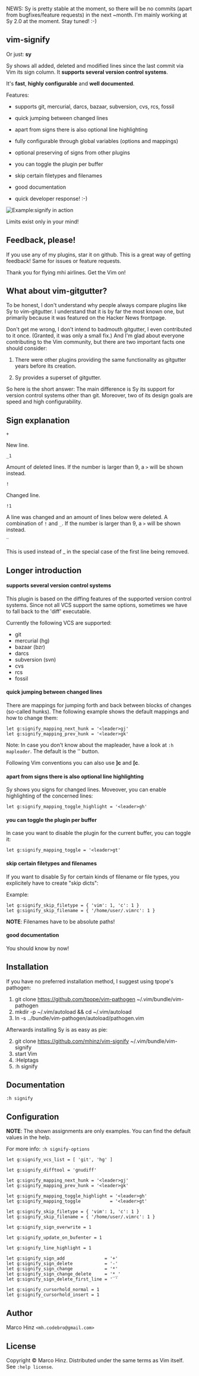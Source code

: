 

NEWS: Sy is pretty stable at the moment, so there will be no commits (apart from
bugfixes/feature requests) in the next ~month. I'm mainly working at Sy 2.0 at the
moment. Stay tuned! :-)


vim-signify
-----------

Or just: __sy__

Sy shows all added, deleted and modified lines since the last commit via Vim its
sign column. It __supports several version control systems__.

It's __fast__, __highly configurable__ and __well documented__.

Features:

- supports git, mercurial, darcs, bazaar, subversion, cvs, rcs, fossil
- quick jumping between changed lines
- apart from signs there is also optional line highlighting
- fully configurable through global variables (options and mappings)
- optional preserving of signs from other plugins
- you can toggle the plugin per buffer
- skip certain filetypes and filenames
- good documentation

- quick developer response! :-)

![Example:signify in action](https://github.com/mhinz/vim-signify/raw/master/signify.gif)

Limits exist only in your mind!

Feedback, please!
-----------------

If you use any of my plugins, star it on github. This is a great way of getting
feedback! Same for issues or feature requests.

Thank you for flying mhi airlines. Get the Vim on!

What about vim-gitgutter?
-------------------------

To be honest, I don't understand why people always compare plugins like Sy to
vim-gitgutter. I understand that it is by far the most known one, but primarily
because it was featured on the Hacker News frontpage.

Don't get me wrong, I don't intend to badmouth gitgutter, I even contributed to
it once. (Granted, it was only a small fix.) And I'm glad about everyone
contributing to the Vim community, but there are two important facts one should
consider:

1. There were other plugins providing the same functionality as gitgutter years
   before its creation.

1. Sy provides a superset of gitgutter.

So here is the short answer: The main difference is Sy its support for version
control systems other than git. Moreover, two of its design goals are speed and
high configurability.

Sign explanation
----------------

`+`

New line.

`_1`

Amount of deleted lines. If the number is larger than 9, a `>` will be shown
instead.

`!`

Changed line.

`!1`

A line was changed and an amount of lines below were deleted. A combination of
`!` and `_`. If the number is larger than 9, a `>` will be shown instead.

`‾`

This is used instead of _ in the special case of the first line being removed.

Longer introduction
-------------------

#### supports several version control systems

This plugin is based on the diffing features of the supported version control
systems. Since not all VCS support the same options, sometimes we have to fall
back to the 'diff' executable.

Currently the following VCS are supported:

- git
- mercurial (hg)
- bazaar (bzr)
- darcs
- subversion (svn)
- cvs
- rcs
- fossil

#### quick jumping between changed lines

There are mappings for jumping forth and back between blocks of changes
(so-called hunks). The following example shows the default mappings and how to
change them:

```vim
let g:signify_mapping_next_hunk = '<leader>gj'
let g:signify_mapping_prev_hunk = '<leader>gk'
```

Note: In case you don't know about the mapleader, have a look at `:h mapleader`.
The default is the '\' button.

Following Vim conventions you can also use __]c__ and __[c__.

#### apart from signs there is also optional line highlighting

Sy shows you signs for changed lines. Moveover, you can enable highlighting of
the concerned lines:

```vim
let g:signify_mapping_toggle_highlight = '<leader>gh'
```

#### you can toggle the plugin per buffer

In case you want to disable the plugin for the current buffer, you can toggle
it:

```vim
let g:signify_mapping_toggle = '<leader>gt'
```

#### skip certain filetypes and filenames

If you want to disable Sy for certain kinds of filename or file types,
you explicitely have to create "skip dicts":

Example:

```vim
let g:signify_skip_filetype = { 'vim': 1, 'c': 1 }
let g:signify_skip_filename = { '/home/user/.vimrc': 1 }
```

__NOTE__: Filenames have to be absolute paths!

#### good documentation

You should know by now!

Installation
------------

If you have no preferred installation method, I suggest using tpope's pathogen:

1. git clone https://github.com/tpope/vim-pathogen ~/.vim/bundle/vim-pathogen
1. mkdir -p ~/.vim/autoload && cd ~/.vim/autoload
1. ln -s ../bundle/vim-pathogen/autoload/pathogen.vim

Afterwards installing Sy is as easy as pie:

2. git clone https://github.com/mhinz/vim-signify ~/.vim/bundle/vim-signify
2. start Vim
2. :Helptags
2. :h signify

Documentation
-------------

`:h signify`

Configuration
-------------

__NOTE__: The shown assignments are only examples. You can find the default
values in the help.

For more info: `:h signify-options`


```vim
let g:signify_vcs_list = [ 'git', 'hg' ]

let g:signify_difftool = 'gnudiff'

let g:signify_mapping_next_hunk = '<leader>gj'
let g:signify_mapping_prev_hunk = '<leader>gk'

let g:signify_mapping_toggle_highlight = '<leader>gh'
let g:signify_mapping_toggle           = '<leader>gt'

let g:signify_skip_filetype = { 'vim': 1, 'c': 1 }
let g:signify_skip_filename = { '/home/user/.vimrc': 1 }

let g:signify_sign_overwrite = 1

let g:signify_update_on_bufenter = 1

let g:signify_line_highlight = 1

let g:signify_sign_add               = '+'
let g:signify_sign_delete            = '-'
let g:signify_sign_change            = '*'
let g:signify_sign_change_delete     = '*_'
let g:signify_sign_delete_first_line = '‾'

let g:signify_cursorhold_normal = 1
let g:signify_cursorhold_insert = 1
```

Author
------

Marco Hinz `<mh.codebro@gmail.com>`

License
-------

Copyright © Marco Hinz. Distributed under the same terms as Vim itself. See
`:help license`.
